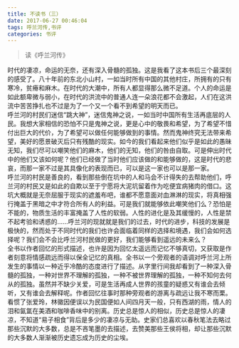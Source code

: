 ```yaml
---
title: 不读书（三）
date: 2017-06-27 00:46:04
tags: 呼兰河传,书评
categories: 书评
---
```

>读《呼兰河传》

时代的凄凉，命运的无奈，还有深入骨髓的孤独。这是我看了这本书后三个最深刻的感受了。八十年前的东北小山村，一如当时所有中国的其他村庄，所拥有的只有寒冷，贫瘠和麻木。在时代的大潮中，所有人都显得那么微不足道。个人的命运是如此额卑微与弱小，在时代的洪流中的普通人连一朵浪花都不会激起，人们在这洪流中苦苦挣扎也不过是为了一个又一个看不到希望的明天而已。  
呼兰河的村民们迷信“跳大神”，迷信鬼神之说，一如当时中国所有生活再底层的人民。我想大家相信的恐怕不只是鬼神之说，更是心中的敬畏和希望，为了希望不惜付出巨大的代价，为了希望可以做任何能够做到的事情。然而鬼神终究无法带来希望，美好的愿景破灭后只有残酷的现实。如今的我们看起来他们似乎是如此的愚昧无知，我们尽可以嘲笑他们的麻木，他们的无知，他们的咎由自取。可是伸出时代中的他们又该如何呢？他们已经做了当时他们应该做的和能够做的，这是时代的悲哀，而那一家不过是其具像化的表现而已，可以是这一家也可以是那一家。  
呼兰河的村民是善良的，看到那些倒在坑中的人和马会不计得失的去帮助他们，呼兰河的村民又是如此的自欺以至于宁愿将大泥坑留着作为吃便宜病猪肉的借口。这坑大概就是无奈屈服于现实的遮羞布吧，谁都不愿意面对血淋淋的现实，将真相强行掩盖于黑暗之中才符合所有人的利益。可是我们就能够依此嘲笑他们么？恐怕是不能的，物质生活的丰富掩盖了人性的软弱。人性的进化是及其缓慢的，人性是禁不起考验和诱惑的......呼兰河的现就就是我们的过去，时代的进步，科技的发展是极快的，然而处于不同时代的我们也许会面临着同样的选择和境遇，我们会如何选择呢？我们会不会比呼兰河村民做的更好，我们能够看到遥远的未来么？  
全书以作者回忆的形式描述，也许是因为回忆太遥远而记忆不够真切，又获取是作者刻意将情感疏远而得以保全记忆的真相。全书以一个旁观者的语调对呼兰河上所发生的事情以一种近乎冷酷的态度进行了描述。从字里行间我却看到了一种深入骨髓的孤独，一种对世界不理解的孤独，一种不被世界理解的孤独，一种不知何去何从的孤独。虽然并不缺少关爱，可是生活再成人世界的孩童的疑惑又有谁会去倾听，又有谁会去解释呢。作者回忆往事时那种旁观者的游离与疏远让我不寒而栗。  
看惯了张爱玲，林徽因便误以为民国便如人间四月天一般，只有西湖的雨，情人的泪和氤氲在美酒和咖啡香味中的别离。历史总是惊人的相似，历史总是惊人的凄凉，不知道“易子相食”背后是多少的凄凉与无助。史家们总喜欢以春秋笔法去略过那些沉默的大多数，总是不吝笔墨的去描述，去赞美那些王侯将相，却让那些沉默的大多数人渐渐被历史遗忘成为历史的尘埃。
